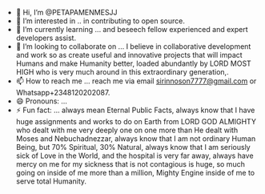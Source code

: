 - 👋 Hi, I’m @PETAPAMENMESJJ
- 👀 I’m interested in .. in contributing to open source.
- 🌱 I’m currently learning ... and beseech fellow experienced and expert developers assist.
- 💞️ I’m looking to collaborate on ... I believe in collaborative development and work so as create useful and innovative projects that will impact Humans and make Humanity better, loaded abundantly by LORD MOST HIGH who is very much around in this extraordinary generation,.
- 📫 How to reach me ... reach me via email sirinnoson7777@gmail.com or Whatsapp+2348120202087.
- 😄 Pronouns: ...
- ⚡ Fun fact: ... always mean Eternal Public Facts, always know that I have huge assignments and works to do on Earth from LORD GOD ALMIGHTY who dealt with me very deeply one on one more than He dealt with Moses and Nebuchadnezzar, always know that I am not ordinary Human Being, but 70% Spiritual, 30% Natural, always know that I am seriously sick of Love in the World, and the hospital is very far away, always have mercy on me for my sickness that is not contagious is huge, so much going on inside of me more than a million, Mighty Engine inside of me to serve total Humanity.

<!---the few Repositories I have in GitHub and many more coming, contain SEE-SEA and deep knowledge that requires CI/CD. LLMs, unprecedented Programming with scalable versatility for all.
PETAPAMENMESJJ/PETAPAMENMESJJ is a ✨ special ✨ repository because its `README.md` (this file) appears on your GitHub profile.
You can click the Preview link to take a look at your changes.
I pray Thee wholeheartedly, do employ LUMP. Love, Unity, Mercy and Peace to collective bring notable CEO.Connections, Evolution and Onboarding great Spirit Beings in the Spiritual world that coexist with Natural world, designed and Willed to this Age of Love.-->
